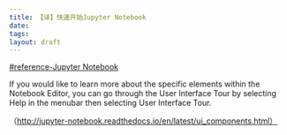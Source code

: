 ```yaml
---
title: 【译】快速开始Jupyter Notebook
date: 
tags: 
layout: draft
---
```



[#reference-Jupyter Notebook ](http://nbviewer.jupyter.org/github/ipython/ipython/blob/3.x/examples/Notebook/Index.ipynb)
<!-- more -->

If you would like to learn more about the specific elements within the Notebook Editor, you can go through the User Interface Tour by selecting Help in the menubar then selecting User Interface Tour.

（http://jupyter-notebook.readthedocs.io/en/latest/ui_components.html）